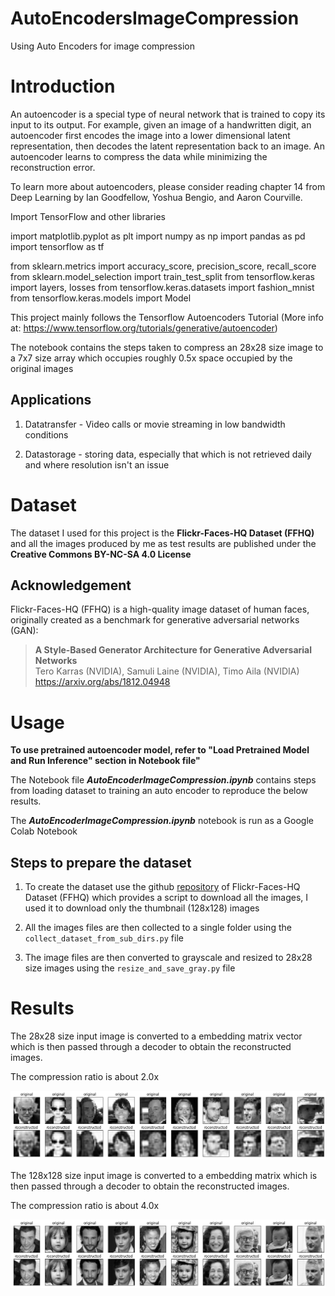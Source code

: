 # AutoEncodersImageCompression
Using Auto Encoders for image compression

# Introduction


An autoencoder is a special type of neural network that is trained to copy its input to its output. For example, given an image of a handwritten digit, an autoencoder first encodes the image into a lower dimensional latent representation, then decodes the latent representation back to an image. An autoencoder learns to compress the data while minimizing the reconstruction error.

To learn more about autoencoders, please consider reading chapter 14 from Deep Learning by Ian Goodfellow, Yoshua Bengio, and Aaron Courville.

Import TensorFlow and other libraries

import matplotlib.pyplot as plt
import numpy as np
import pandas as pd
import tensorflow as tf

from sklearn.metrics import accuracy_score, precision_score, recall_score
from sklearn.model_selection import train_test_split
from tensorflow.keras import layers, losses
from tensorflow.keras.datasets import fashion_mnist
from tensorflow.keras.models import Model

This project mainly follows the Tensorflow Autoencoders Tutorial (More info at: https://www.tensorflow.org/tutorials/generative/autoencoder)

The notebook contains the steps taken to compress an 28x28 size image to a 7x7 size array which occupies roughly 0.5x space occupied by the original images

## Applications

1. Datatransfer - Video calls or movie streaming in low bandwidth conditions

2. Datastorage - storing data, especially that which is not retrieved daily and where resolution isn't an issue

# Dataset

The dataset I used for this project is the **Flickr-Faces-HQ Dataset (FFHQ)** and all the images produced by me as test results are published under the **Creative Commons BY-NC-SA 4.0 License**

## Acknowledgement

Flickr-Faces-HQ (FFHQ) is a high-quality image dataset of human faces, originally created as a benchmark for generative adversarial networks (GAN):

> **A Style-Based Generator Architecture for Generative Adversarial Networks**<br>
> Tero Karras (NVIDIA), Samuli Laine (NVIDIA), Timo Aila (NVIDIA)<br>
> https://arxiv.org/abs/1812.04948


# Usage

**To use pretrained autoencoder model, refer to "Load Pretrained Model and Run Inference" section in Notebook file"**

The Notebook file ***AutoEncoderImageCompression.ipynb*** contains steps from loading dataset to training an auto encoder to reproduce the below results.

The ***AutoEncoderImageCompression.ipynb*** notebook is run as a Google Colab Notebook

## Steps to prepare the dataset

1. To create the dataset use the github [repository](https://github.com/NVlabs/ffhq-dataset) of Flickr-Faces-HQ Dataset (FFHQ) which provides a script to download all the images, I used it to download only the thumbnail (128x128) images

2. All the images files are then collected to a single folder using the ```collect_dataset_from_sub_dirs.py``` file

3. The image files are then converted to grayscale and resized to 28x28 size images using the ```resize_and_save_gray.py``` file

# Results

The 28x28 size input image is converted to a embedding matrix vector which is then passed through a decoder to obtain the reconstructed images.

The compression ratio is about 2.0x 

![Results_image](./readme_blob/res.png)

The 128x128 size input image is converted to a embedding matrix which is then passed through a decoder to obtain the reconstructed images.

The compression ratio is about 4.0x 

![Results_image](./readme_blob/res_128x128.png)



